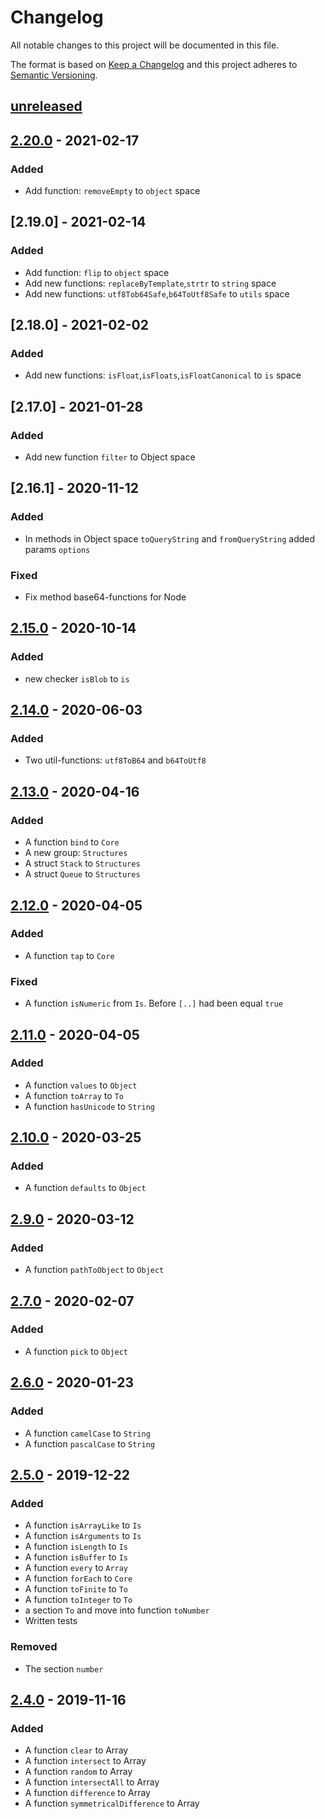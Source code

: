 # Changelog

All notable changes to this project will be documented in this file.

The format is based on [Keep a Changelog][keepachangelog]
and this project adheres to [Semantic Versioning][semver].

## [unreleased]

## [2.20.0] - 2021-02-17

### Added

- Add function: `removeEmpty` to `object` space

## [2.19.0] - 2021-02-14

### Added

- Add function: `flip` to `object` space
- Add new functions: `replaceByTemplate`,`strtr` to `string` space
- Add new functions: `utf8Tob64Safe`,`b64ToUtf8Safe` to `utils` space

## [2.18.0] - 2021-02-02

### Added

- Add new functions: `isFloat`,`isFloats`,`isFloatCanonical` to `is` space

## [2.17.0] - 2021-01-28

### Added

- Add new function `filter` to Object space

## [2.16.1] - 2020-11-12

### Added

- In methods in Object space `toQueryString` and `fromQueryString` added params `options`

### Fixed

- Fix method base64-functions for Node

## [2.15.0] - 2020-10-14

### Added

- new checker `isBlob` to `is`

## [2.14.0] - 2020-06-03

### Added

- Two util-functions: `utf8ToB64` and `b64ToUtf8`

## [2.13.0] - 2020-04-16

### Added

- A function `bind` to `Core`
- A new group: `Structures`
- A struct `Stack` to `Structures`
- A struct `Queue` to `Structures`

## [2.12.0] - 2020-04-05

### Added

- A function `tap` to `Core`

### Fixed

- A function `isNumeric` from `Is`. Before `[..]` had been equal `true`  

## [2.11.0] - 2020-04-05

### Added

- A function `values` to `Object`
- A function `toArray` to `To`
- A function `hasUnicode` to `String`

## [2.10.0] - 2020-03-25

### Added

- A function `defaults` to `Object`

## [2.9.0] - 2020-03-12

### Added

- A function `pathToObject` to `Object`

## [2.7.0] - 2020-02-07

### Added

- A function `pick` to `Object`

## [2.6.0] - 2020-01-23

### Added

- A function `camelCase` to `String`
- A function `pascalCase` to `String`

## [2.5.0] - 2019-12-22

### Added

- A function `isArrayLike` to `Is`
- A function `isArguments` to `Is`
- A function `isLength` to `Is`
- A function `isBuffer` to `Is`
- A function `every` to `Array`
- A function `forEach` to `Core`
- A function `toFinite` to `To`
- A function `toInteger` to `To`
- a section `To` and move into function `toNumber`
- Written tests

### Removed

- The section `number`

## [2.4.0] - 2019-11-16

### Added

- A function `clear` to Array
- A function `intersect` to Array
- A function `random` to Array
- A function `intersectAll` to Array
- A function `difference` to Array
- A function `symmetricalDifference` to Array

[unreleased]: https://github.com/efureev/mu/compare/v2.20.0...HEAD
[2.20.0]: https://github.com/efureev/mu/compare/v2.20.0...HEAD
[2.15.0]: https://github.com/efureev/mu/compare/v2.15.0...HEAD
[2.14.0]: https://github.com/efureev/mu/compare/v2.14.0...v2.15.0
[2.13.0]: https://github.com/efureev/mu/compare/v2.13.0...v2.14.0
[2.12.0]: https://github.com/efureev/mu/compare/v2.12.0...v2.13.0
[2.11.0]: https://github.com/efureev/mu/compare/v2.11.0...v2.12.0
[2.11.0]: https://github.com/efureev/mu/compare/v2.10.0...v2.11.0
[2.10.0]: https://github.com/efureev/mu/compare/v2.9.0...v2.10.0
[2.9.0]: https://github.com/efureev/mu/compare/v2.7.0...v2.9.0
[2.7.0]: https://github.com/efureev/mu/compare/v2.6.0...v2.7.0
[2.6.0]: https://github.com/efureev/mu/compare/v2.5.0...v2.6.0
[2.5.0]: https://github.com/efureev/mu/compare/v2.4.0...v2.5.0
[2.4.0]: https://github.com/efureev/mu/releases/tag/v2.4.0

[keepachangelog]:https://keepachangelog.com/en/1.1.0/
[semver]:https://semver.org/spec/v2.0.0.html
